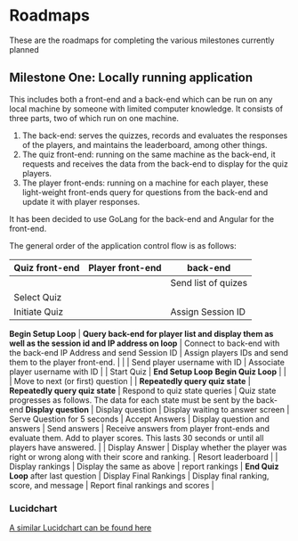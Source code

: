 # Roadmaps
These are the roadmaps for completing the various milestones currently planned
## Milestone One: Locally running application
This includes both a front-end and a back-end which can be run on any local machine by someone with limited computer knowledge. It consists of three parts, two of which run on one machine.

1. The back-end: serves the quizzes, records and evaluates the responses of the players, and maintains the leaderboard, among other things.
1. The quiz front-end: running on the same machine as the back-end, it requests and receives the data from the back-end to display for the quiz players.
1. The player front-ends: running on a machine for each player, these light-weight front-ends query for questions from the back-end and update it with player responses.

It has been decided to use GoLang for the back-end and Angular for the front-end.

The general order of the application control flow is as follows:

| Quiz front-end | Player front-end | back-end |
| -------------- | ---------------- | -------- |
| | | Send list of quizes |
| Select Quiz | | |
| Initiate Quiz | | Assign Session ID |
**Begin Setup Loop**
| **Query back-end for player list and display them as well as the session id and IP address on loop** | Connect to back-end with the back-end IP Address and send Session ID | Assign players IDs and send them to the player front-end. |
| | Send player username with ID | Associate player username with ID |
| Start Quiz |
**End Setup Loop**
**Begin Quiz Loop**
| | | Move to next (or first) question |
| **Repeatedly query quiz state** | **Repeatedly query quiz state** | Respond to quiz state queries |
Quiz state progresses as follows. The data for each state must be sent by the back-end
**Display question**
| Display question | Display waiting to answer screen | Serve Question for 5 seconds |
Accept Answers
| Display question and answers | Send answers | Receive answers from player front-ends and evaluate them. Add to player scores. This lasts 30 seconds or until all players have answered. |
| Display Answer | Display whether the player was right or wrong along with their score and ranking. | Resort leaderboard |
| Display rankings | Display the same as above | report rankings |
**End Quiz Loop** after last question
| Display Final Rankings | Display final ranking, score, and message | Report final rankings and scores |

### Lucidchart
[A similar Lucidchart can be found here](https://lucid.app/lucidchart/d06688fa-362b-4be7-9337-645d9a28b251/edit?viewport_loc=-255%2C-822%2C3689%2C2022%2C0_0&shared=true)

